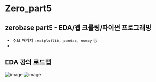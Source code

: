 # Zero_part5

## zerobase part5 - EDA/웹 크롤링/파이썬 프로그래밍

- 주요 패키지 : `matplotlib, pandas, numpy` 등
- 

## EDA 강의 로드맵
![image](https://user-images.githubusercontent.com/55613547/181596359-e161ccd8-22eb-43e8-8e51-5f8bd8aa8906.png)
![image](https://user-images.githubusercontent.com/55613547/182208127-a43cea14-0209-4dad-8476-0c15e4031af2.png)
